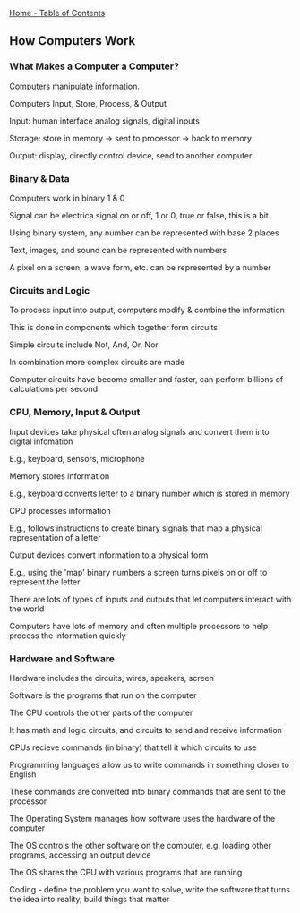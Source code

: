 [Home - Table of Contents](index)

## How Computers Work

### What Makes a Computer a Computer?
Computers manipulate information.

Computers Input, Store, Process, & Output

Input: human interface analog signals, digital inputs

Storage: store in memory -> sent to processor -> back to memory

Output: display, directly control device, send to another computer

### Binary & Data
Computers work in binary 1 & 0

Signal can be electrica signal on or off, 1 or 0, true or false, this is a bit

Using binary system, any number can be represented with base 2 places

Text, images, and sound can be represented with numbers

A pixel on a screen, a wave form, etc. can be represented by a number

### Circuits and Logic
To process input into output, computers modify & combine the information

This is done in components which together form circuits

Simple circuits include Not, And, Or, Nor

In combination more complex circuits are made

Computer circuits have become smaller and faster, can perform billions of calculations per second

### CPU, Memory, Input & Output
Input devices take physical often analog signals and convert them into digital infomation

E.g., keyboard, sensors, microphone

Memory stores information

E.g., keyboard converts letter to a binary number which is stored in memory

CPU processes information

E.g., follows instructions to create binary signals that map a physical representation of a letter

Cutput devices convert information to a physical form

E.g., using the 'map' binary numbers a screen turns pixels on or off to represent the letter

There are lots of types of inputs and outputs that let computers interact with the world

Computers have lots of memory and often multiple processors to help process the information quickly

### Hardware and Software
Hardware includes the circuits, wires, speakers, screen

Software is the programs that run on the computer

The CPU controls the other parts of the computer

It has math and logic circuits, and circuits to send and receive information

CPUs recieve commands (in binary) that tell it which circuits to use

Programming languages allow us to write commands in something closer to English

These commands are converted into binary commands that are sent to the processor

The Operating System manages how software uses the hardware of the computer

The OS controls the other software on the computer, e.g. loading other programs, accessing an output device

The OS shares the CPU with various programs that are running

Coding - define the problem you want to solve, write the software that turns the idea into reality, build things that matter

